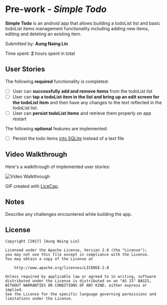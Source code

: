 # Pre-work - *Simple Todo*

**Simple Todo** is an android app that allows building a todoList list and basic todoList items management functionality including adding new items, editing and deleting an existing item.

Submitted by: **Aung Naing Lin**

Time spent: **2** hours spent in total

## User Stories

The following **required** functionality is completed:

* [ ] User can **successfully add and remove items** from the todoList list
* [ ] User can **tap a todoList item in the list and bring up an edit screen for the todoList item** and then have any changes to the text reflected in the todoList list.
* [ ] User can **persist todoList items** and retrieve them properly on app restart

The following **optional** features are implemented:

* [ ] Persist the todo items [into SQLite](http://guides.codepath.com/android/Persisting-Data-to-the-Device#sqlite) instead of a text file

## Video Walkthrough

Here's a walkthrough of implemented user stories:

<img src='https://i.imgur.com/Pld1sA6.gif' title='Video Walkthrough' width='' alt='Video Walkthrough' />

GIF created with [LiceCap](http://www.cockos.com/licecap/).

## Notes

Describe any challenges encountered while building the app.

## License

    Copyright [2017] [Aung Naing Lin]

    Licensed under the Apache License, Version 2.0 (the "License");
    you may not use this file except in compliance with the License.
    You may obtain a copy of the License at

        http://www.apache.org/licenses/LICENSE-2.0

    Unless required by applicable law or agreed to in writing, software
    distributed under the License is distributed on an "AS IS" BASIS,
    WITHOUT WARRANTIES OR CONDITIONS OF ANY KIND, either express or implied.
    See the License for the specific language governing permissions and
    limitations under the License.
